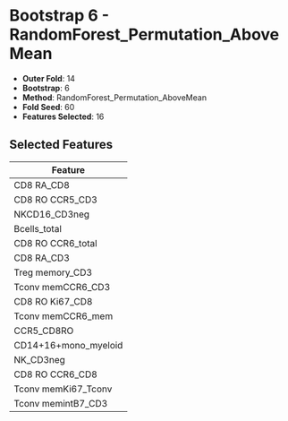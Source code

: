 # Bootstrap 6 - RandomForest_Permutation_AboveMean

- **Outer Fold**: 14
- **Bootstrap**: 6
- **Method**: RandomForest_Permutation_AboveMean
- **Fold Seed**: 60
- **Features Selected**: 16

## Selected Features

| Feature |
|---------|
| CD8 RA_CD8 |
| CD8 RO CCR5_CD3 |
| NKCD16_CD3neg |
| Bcells_total |
| CD8 RO CCR6_total |
| CD8 RA_CD3 |
| Treg memory_CD3 |
| Tconv memCCR6_CD3 |
| CD8 RO Ki67_CD8 |
| Tconv memCCR6_mem |
| CCR5_CD8RO |
| CD14+16+mono_myeloid |
| NK_CD3neg |
| CD8 RO CCR6_CD8 |
| Tconv memKi67_Tconv |
| Tconv memintB7_CD3 |
